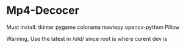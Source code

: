 # Mp4-Decocer

Must install:
tkinter pygame colorama moviepy opencv-python Pillow

Warning, Use the latest in /old/ since root is where curent dev is
